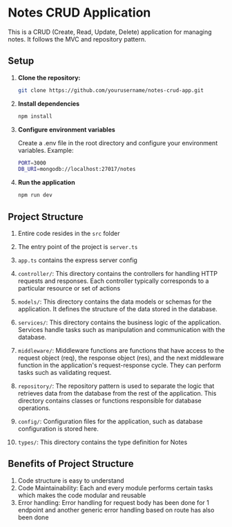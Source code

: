 # Notes CRUD Application
This is a CRUD (Create, Read, Update, Delete) application for managing notes. It follows the MVC and repository pattern.

## Setup

1. **Clone the repository:**

   ```bash
   git clone https://github.com/yourusername/notes-crud-app.git
2. **Install dependencies**
    ```bash
    npm install
3. **Configure environment variables**

    Create a .env file in the root directory and configure your environment variables. Example:

    ```bash
    PORT=3000
    DB_URI=mongodb://localhost:27017/notes
4. **Run the application**
    ```bash
    npm run dev

## Project Structure

1. Entire code resides in the `src` folder

2. The entry point of the project is `server.ts`

3. `app.ts` contains the express server config 

4. `controller/`: This directory contains the controllers for handling HTTP requests and responses. Each controller typically corresponds to a particular resource or set of actions

5. `models/`: This directory contains the data models or schemas for the application. It defines the structure of the data stored in the database.

6. `services/`: This directory contains the business logic of the application. Services handle tasks such as manipulation and communication with the database.

7. `middleware/`: Middleware functions are functions that have access to the request object (req), the response object (res), and the next middleware function in the application's request-response cycle. They can perform tasks such as validating request.

8. `repository/`: The repository pattern is used to separate the logic that retrieves data from the database from the rest of the application. This directory contains classes or functions responsible for database operations.

9. `config/`: Configuration files for the application, such as database configuration is stored here.  

10. `types/`: This directory contains the type definition for Notes

## Benefits of Project Structure
1. Code structure is easy to understand
2. Code Maintainability: Each and every module performs certain tasks which makes the code modular and reusable
3. Error handling: Error handling for request body has been done for 1 endpoint and another generic error handling based on route has also been done

